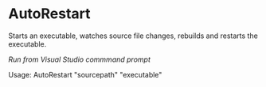 # AutoRestart
Starts an executable, watches source file changes, rebuilds and restarts the executable.

*Run from Visual Studio commmand prompt*

Usage: AutoRestart "sourcepath" "executable"

